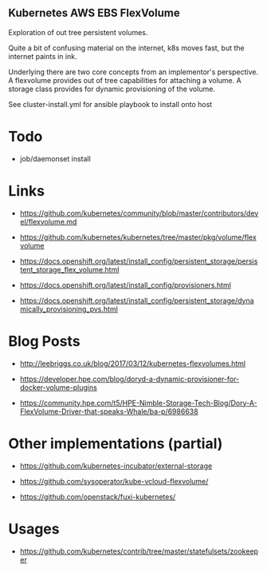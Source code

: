 ## Kubernetes AWS EBS FlexVolume

Exploration of out tree persistent volumes.

Quite a bit of confusing material on the internet, k8s moves fast, but the internet paints in ink.

Underlying there are two core concepts from an implementor's perspective. A flexvolume provides
out of tree capabilities for attaching a volume. A storage class provides for dynamic provisioning
of the volume.

See cluster-install.yml for ansible playbook to install onto host


# Todo

- job/daemonset install


# Links


- https://github.com/kubernetes/community/blob/master/contributors/devel/flexvolume.md

- https://github.com/kubernetes/kubernetes/tree/master/pkg/volume/flexvolume

- https://docs.openshift.org/latest/install_config/persistent_storage/persistent_storage_flex_volume.html

- https://docs.openshift.org/latest/install_config/provisioners.html

- https://docs.openshift.org/latest/install_config/persistent_storage/dynamically_provisioning_pvs.html

# Blog Posts

- http://leebriggs.co.uk/blog/2017/03/12/kubernetes-flexvolumes.html

- https://developer.hpe.com/blog/doryd-a-dynamic-provisioner-for-docker-volume-plugins

- https://community.hpe.com/t5/HPE-Nimble-Storage-Tech-Blog/Dory-A-FlexVolume-Driver-that-speaks-Whale/ba-p/6986638


# Other implementations (partial)

- https://github.com/kubernetes-incubator/external-storage

- https://github.com/sysoperator/kube-vcloud-flexvolume/

- https://github.com/openstack/fuxi-kubernetes/

# Usages

- https://github.com/kubernetes/contrib/tree/master/statefulsets/zookeeper
